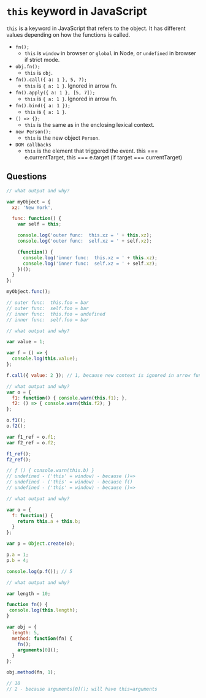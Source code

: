 # `this` keyword in JavaScript

`this` is a keyword in JavaScript that refers to the object. It has different values depending on how the functions is called.

- `fn();`
  - `this` is `window` in browser or `global` in Node, or `undefined` in browser if strict mode.
- `obj.fn();`
  - `this` is `obj`.
- `fn().call({ a: 1 }, 5, 7);`
  - `this` is `{ a: 1 }`. Ignored in arrow fn.
- `fn().apply({ a: 1 }, [5, 7]);`
  - `this` is `{ a: 1 }`. Ignored in arrow fn.
- `fn().bind({ a: 1 });`
  - `this` is `{ a: 1 }`.
- `() => {};`
  - `this` is the same as in the enclosing lexical context.
- `new Person();`
  - `this` is the new object `Person`.
- `DOM callbacks`
  - `this` is the element that triggered the event. this === e.currentTarget, this === e.target (if target === currentTarget)

## Questions

```js
// what output and why?

var myObject = {
  xz: 'New York',

  func: function() {
    var self = this;

    console.log('outer func:  this.xz = ' + this.xz);
    console.log('outer func:  self.xz = ' + self.xz);

    (function() {
      console.log('inner func:  this.xz = ' + this.xz);
      console.log('inner func:  self.xz = ' + self.xz);
    })();
  }
};

myObject.func();

// outer func:  this.foo = bar
// outer func:  self.foo = bar
// inner func:  this.foo = undefined
// inner func:  self.foo = bar
```

```js
// what output and why?

var value = 1;

var f = () => {
  console.log(this.value);
};

f.call({ value: 2 }); // 1, because new context is ignored in arrow functions
```

```js
// what output and why?
var o = {
  f1: function() { console.warn(this.f1); },
  f2: () => { console.warn(this.f2); }
};

o.f1();
o.f2();

var f1_ref = o.f1;
var f2_ref = o.f2;

f1_ref();
f2_ref();

// ƒ () { console.warn(this.b) }
// undefined - ('this' = window) - because ()=>
// undefined - ('this' = window) - because f()
// undefined - ('this' = window) - because ()=>

```

```js
// what output and why?

var o = {
  f: function() {
    return this.a + this.b;
  }
};

var p = Object.create(o);

p.a = 1;
p.b = 4;

console.log(p.f()); // 5
```

```js
// what output and why?

var length = 10;

function fn() {
 console.log(this.length);
}

var obj = {
  length: 5,
  method: function(fn) {
    fn();
    arguments[0]();
  }
};

obj.method(fn, 1);

// 10
// 2 - because arguments[0](); will have this=arguments
```
